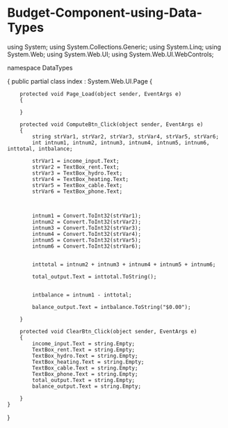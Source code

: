 # Budget-Component-using-Data-Types








using System;
using System.Collections.Generic;
using System.Linq;
using System.Web;
using System.Web.UI;
using System.Web.UI.WebControls;


namespace DataTypes
    
{
    public partial class index : System.Web.UI.Page
    {    

        protected void Page_Load(object sender, EventArgs e)
        {
            
        }

        protected void ComputeBtn_Click(object sender, EventArgs e)
        {
            string strVar1, strVar2, strVar3, strVar4, strVar5, strVar6;
            int intnum1, intnum2, intnum3, intnum4, intnum5, intnum6, inttotal, intbalance;

            strVar1 = income_input.Text;
            strVar2 = TextBox_rent.Text;
            strVar3 = TextBox_hydro.Text;
            strVar4 = TextBox_heating.Text;
            strVar5 = TextBox_cable.Text;
            strVar6 = TextBox_phone.Text;



            intnum1 = Convert.ToInt32(strVar1);
            intnum2 = Convert.ToInt32(strVar2);
            intnum3 = Convert.ToInt32(strVar3);
            intnum4 = Convert.ToInt32(strVar4);
            intnum5 = Convert.ToInt32(strVar5);
            intnum6 = Convert.ToInt32(strVar6);


            inttotal = intnum2 + intnum3 + intnum4 + intnum5 + intnum6;

            total_output.Text = inttotal.ToString();


            intbalance = intnum1 - inttotal;

            balance_output.Text = intbalance.ToString("$0.00");

        }

        protected void ClearBtn_Click(object sender, EventArgs e)
        {
            income_input.Text = string.Empty;
            TextBox_rent.Text = string.Empty;
            TextBox_hydro.Text = string.Empty;
            TextBox_heating.Text = string.Empty;
            TextBox_cable.Text = string.Empty;
            TextBox_phone.Text = string.Empty;
            total_output.Text = string.Empty;
            balance_output.Text = string.Empty;

        }
    }
}

